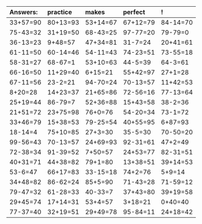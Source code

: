 | Answers: | practice | makes | perfect | ! |
| :--- | :--- | :--- | :--- | :--- |
| 33+57=90 | 80+13=93 | 53+14=67 | 67+12=79 | 84-14=70 | 
| 75-43=32 | 31+19=50 | 68-43=25 | 97-77=20 | 79-79=0 | 
| 36-13=23 | 9+48=57 | 47+34=81 | 31-7=24 | 20+41=61 | 
| 61-11=50 | 60-14=46 | 54-11=43 | 74-23=51 | 73-55=18 | 
| 58-31=27 | 68-67=1 | 53+10=63 | 44-5=39 | 64-3=61 | 
| 66-16=50 | 11+29=40 | 6+15=21 | 55+42=97 | 27+1=28 | 
| 67-11=56 | 23-2=21 | 94-70=24 | 70-13=57 | 11+42=53 | 
| 8+20=28 | 14+23=37 | 21+65=86 | 72-56=16 | 77-13=64 | 
| 25+19=44 | 86-79=7 | 52+36=88 | 15+43=58 | 38-2=36 | 
| 21+51=72 | 23+75=98 | 76+0=76 | 54-20=34 | 73-1=72 | 
| 33+46=79 | 15+38=53 | 79-25=54 | 40+55=95 | 6+87=93 | 
| 18-14=4 | 75+10=85 | 27+3=30 | 35-5=30 | 70-50=20 | 
| 99-56=43 | 70-13=57 | 24+69=93 | 92-31=61 | 47+2=49 | 
| 72-38=34 | 91-39=52 | 7+50=57 | 24+53=77 | 82-31=51 | 
| 40+31=71 | 44+38=82 | 79+1=80 | 13+38=51 | 39+14=53 | 
| 53-6=47 | 66+17=83 | 33-15=18 | 74+2=76 | 5+9=14 | 
| 34+48=82 | 86-62=24 | 85+5=90 | 71-43=28 | 71-59=12 | 
| 79-47=32 | 61-28=33 | 40-33=7 | 37+43=80 | 39+19=58 | 
| 29+45=74 | 17+14=31 | 53+4=57 | 3+18=21 | 0+40=40 | 
| 77-37=40 | 32+19=51 | 29+49=78 | 95-84=11 | 24+18=42 | 
